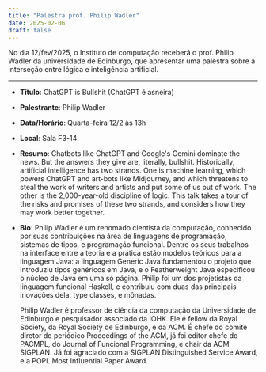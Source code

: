 ```yaml
---
title: "Palestra prof. Philip Wadler"
date: 2025-02-06
draft: false
---
```


No dia 12/fev/2025, o Instituto de computação receberá o prof. Philip Wadler
da universidade de Edinburgo, que apresentar uma palestra sobre a interseção
entre lógica e inteligência artificial.

---

- **Título**: ChatGPT is Bullshit (ChatGPT é asneira)

- **Palestrante**: Philip Wadler

- **Data/Horário**: Quarta-feira 12/2 às 13h
- **Local**: Sala F3-14

- **Resumo**: Chatbots like ChatGPT and Google's Gemini dominate the news. But the answers they give are, literally, bullshit. Historically, artificial intelligence has two strands. One is machine learning, which powers ChatGPT and art-bots like Midjourney, and which threatens to steal the work of writers and artists and put some of us out of work. The other is the 2,000-year-old discipline of logic. This talk takes a tour of the risks and promises of these two strands, and considers how they may work better together.

- **Bio**: Philip Wadler é um renomado cientista da computação, conhecido por suas contribuições na área de linguagens de programação, sistemas de tipos, e programação funcional. Dentre os seus trabalhos na interface entre a teoria e a prática estão modelos teóricos para a linguagem Java: a linguagem Generic Java fundamentou o projeto que introduziu tipos genéricos em Java, e o Featherweight Java especificou o núcleo de Java em uma só página. Philip foi um dos projetistas da linguagem funcional Haskell, e contribuiu com duas das principais inovações dela: type classes, e mônadas.

  Philip Wadler é professor de ciência da computação da Universidade de Edinburgo e pesquisador associado da IOHK. Ele é fellow da Royal Society, da Royal Society de Edinburgo, e da ACM. É chefe do comitê diretor do periódico Proceedings of the ACM, já foi editor chefe do PACMPL, do Journal of Funcional Programming, e chair da ACM SIGPLAN. Já foi agraciado com a SIGPLAN Distinguished Service Award, e a POPL Most Influential Paper Award.
